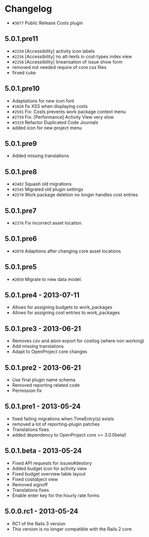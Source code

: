 <!---- copyright
OpenProject Costs Plugin

Copyright (C) 2009 - 2014 the OpenProject Foundation (OPF)

This program is free software; you can redistribute it and/or
modify it under the terms of the GNU General Public License
version 3.

This program is distributed in the hope that it will be useful,
but WITHOUT ANY WARRANTY; without even the implied warranty of
MERCHANTABILITY or FITNESS FOR A PARTICULAR PURPOSE.  See the
GNU General Public License for more details.

You should have received a copy of the GNU General Public License
along with this program; if not, write to the Free Software
Foundation, Inc., 51 Franklin Street, Fifth Floor, Boston, MA  02110-1301, USA.

++-->

# Changelog


* `#3077` Public Release Costs plugin

## 5.0.1.pre11

* `#2250` [Accessibility] activity icon labels
* `#2256` [Accessibility] no alt-texts in cost-types index view
* `#2258` [Accessibility] linearisation of issue show form
* removed not needed require of core css files
* firxed cuke

## 5.0.1.pre10

* Adaptations for new icon font
* `#1020` fix XSS when displaying costs
* `#2591` Fix: Costs prevents work package context menu
* `#2759` Fix: [Performance] Activity View very slow
* `#3329` Refactor Duplicated Code Journals
* added icon for new project menu

## 5.0.1.pre9

* Added missing translations

## 5.0.1.pre8

* `#2402` Squash old migrations
* `#2545` Migrated old plugin settings
* `#2570` Work package deletion no longer handles cost entries

## 5.0.1.pre7

* `#2376` Fix incorrect asset location.

## 5.0.1.pre6

* `#2070` Adaptions after changing core asset locations

## 5.0.1.pre5

* `#2050` Migrate to new data model.

## 5.0.1.pre4 - 2013-07-11

* Allows for assigning budgets to work_packages
* Allows for assigning cost entries to work_packages

## 5.0.1.pre3 - 2013-06-21

* Removes csv and atom export for costlog (where non working)
* Add missing translations
* Adapt to OpenProject core changes

##  5.0.1.pre2 - 2013-06-21

* Use final plugin name schema
* Removed reporting related code
* Permission fix

## 5.0.1.pre1 - 2013-05-24

* fixed failing migrations when TimeEntry(s) exists
* removed a lot of reporting-plugin patches
* Translations fixes
* added dependency to OpenProject core >= 3.0.0beta1

## 5.0.1.beta - 2013-05-24

* Fixed API requests for issues#destory
* Added budget icon for activity view
* Fixed budget overview table layout
* Fixed costobject view
* Removed signoff
* Translations fixes
* Enable enter key for the hourly rate forms

## 5.0.0.rc1 - 2013-05-24

* RC1 of the Rails 3 version
* This version is no longer compatible with the Rails 2 core
